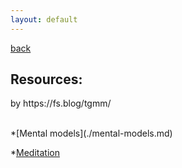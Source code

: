 ```yaml
---
layout: default
---
```


[back](https://dzhulianan.github.io/notes/)

<h2>Resources:</h2>
<p>by https://fs.blog/tgmm/</p>
<br>
*[Mental models](./mental-models.md)<br>

*[Meditation](./)<br>